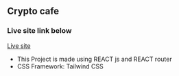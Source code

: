 ## Crypto cafe
### Live site link below
[Live site](https://jovial-centaur-4ef623.netlify.app/)

* This Project is made using REACT js and REACT router
* CSS Framework: Tailwind CSS